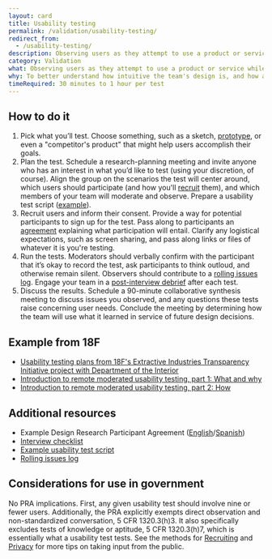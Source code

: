 ```yaml
---
layout: card
title: Usability testing
permalink: /validation/usability-testing/
redirect_from:
  - /usability-testing/
description: Observing users as they attempt to use a product or service while thinking out loud.
category: Validation
what: Observing users as they attempt to use a product or service while thinking out loud.
why: To better understand how intuitive the team's design is, and how adaptable it is to meeting user needs.
timeRequired: 30 minutes to 1 hour per test
---
```


## How to do it

1. Pick what you’ll test. Choose something, such as a sketch, [prototype]({{site.baseurl}}/prototyping/), or even a "competitor's product" that might help users accomplish their goals.
1. Plan the test. Schedule a research-planning meeting and invite anyone who has an interest in what you’d like to test (using your discretion, of course). Align the group on the scenarios the test will center around, which users should participate (and how you'll [recruit]({{site.baseurl}}/recruiting/) them), and which members of your team will moderate and observe. Prepare a usability test script ([example]({{site.baseurl}}/usability-test-script/)).
1. Recruit users and inform their consent. Provide a way for potential participants to sign up for the test. Pass along to participants an [agreement]({{site.baseurl}}/participant-agreement/) explaining what participation will entail. Clarify any logistical expectations, such as screen sharing, and pass along links or files of whatever it is you're testing.
1. Run the tests. Moderators should verbally confirm with the participant that it’s okay to record the test, ask participants to think outloud, and otherwise remain silent. Observers should contribute to a [rolling issues log]({{site.baseurl}}/rolling-issues-log/). Engage your team in a [post-interview debrief]({{site.baseurl}}/interview-debrief/) after each test.
1. Discuss the results. Schedule a 90-minute collaborative synthesis meeting to discuss issues you observed, and any questions these tests raise concerning user needs. Conclude the meeting by determining how the team will use what it learned in service of future design decisions.

<section class="method--section method--section--18f-example" markdown="1" >

## Example from 18F

- [Usability testing plans from 18F's Extractive Industries Transparency Initiative project with Department of the Interior](https://github.com/18F/doi-extractives-data/tree/research/research)
- [Introduction to remote moderated usability testing, part 1&#58; What and why](https://18f.gsa.gov/2018/11/14/introduction-to-remote-moderated-usability-testing-part-1/)
- [Introduction to remote moderated usability testing, part 2&#58; How](https://18f.gsa.gov/2018/11/20/introduction-to-remote-moderated-usability-testing-part-2-how/)


</section>

<section class="method--section method--section--additional-resources" markdown="1">

## Additional resources

- Example Design Research Participant Agreement ([English]({{site.baseurl}}/participant-agreement/)/[Spanish]({{site.baseurl}}/participant-agreement-spanish/))
- [Interview checklist]({{site.baseurl}}/interview-checklist/)
- [Example usability test script]({{site.baseurl}}/usability-test-script/)
- [Rolling issues log]({{site.baseurl}}/rolling-issues-log/)

</section>

<section class="method--section method--section--government-considerations" markdown="1" >

## Considerations for use in government  

No PRA implications. First, any given usability test should involve nine or fewer users. Additionally, the PRA explicitly exempts direct observation and non-standardized conversation, 5 CFR 1320.3(h)3. It also specifically excludes tests of knowledge or aptitude, 5 CFR 1320.3(h)7, which is essentially what a usability test tests. See the methods for [Recruiting](/recruiting/) and [Privacy](/privacy/) for more tips on taking input from the public.
</section>
